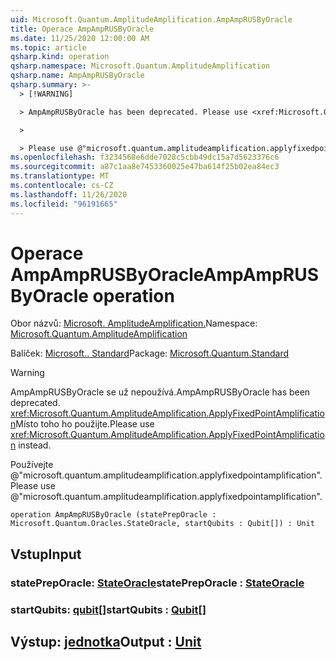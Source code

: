 ```yaml
---
uid: Microsoft.Quantum.AmplitudeAmplification.AmpAmpRUSByOracle
title: Operace AmpAmpRUSByOracle
ms.date: 11/25/2020 12:00:00 AM
ms.topic: article
qsharp.kind: operation
qsharp.namespace: Microsoft.Quantum.AmplitudeAmplification
qsharp.name: AmpAmpRUSByOracle
qsharp.summary: >-
  > [!WARNING]

  > AmpAmpRUSByOracle has been deprecated. Please use <xref:Microsoft.Quantum.AmplitudeAmplification.ApplyFixedPointAmplification> instead.

  >

  > Please use @"microsoft.quantum.amplitudeamplification.applyfixedpointamplification".
ms.openlocfilehash: f3234568e6dde7028c5cbb49dc15a7d5623376c6
ms.sourcegitcommit: a87c1aa8e7453360025e47ba614f25b02ea84ec3
ms.translationtype: MT
ms.contentlocale: cs-CZ
ms.lasthandoff: 11/26/2020
ms.locfileid: "96191665"
---
```

# <a name="ampamprusbyoracle-operation"></a><span data-ttu-id="8a587-102">Operace AmpAmpRUSByOracle</span><span class="sxs-lookup"><span data-stu-id="8a587-102">AmpAmpRUSByOracle operation</span></span>

<span data-ttu-id="8a587-103">Obor názvů: [Microsoft. AmplitudeAmplification.](xref:Microsoft.Quantum.AmplitudeAmplification)</span><span class="sxs-lookup"><span data-stu-id="8a587-103">Namespace: [Microsoft.Quantum.AmplitudeAmplification](xref:Microsoft.Quantum.AmplitudeAmplification)</span></span>

<span data-ttu-id="8a587-104">Balíček: [Microsoft.. Standard](https://nuget.org/packages/Microsoft.Quantum.Standard)</span><span class="sxs-lookup"><span data-stu-id="8a587-104">Package: [Microsoft.Quantum.Standard](https://nuget.org/packages/Microsoft.Quantum.Standard)</span></span>


> [!WARNING]
> <span data-ttu-id="8a587-105">AmpAmpRUSByOracle se už nepoužívá.</span><span class="sxs-lookup"><span data-stu-id="8a587-105">AmpAmpRUSByOracle has been deprecated.</span></span> <span data-ttu-id="8a587-106"><xref:Microsoft.Quantum.AmplitudeAmplification.ApplyFixedPointAmplification>Místo toho ho použijte.</span><span class="sxs-lookup"><span data-stu-id="8a587-106">Please use <xref:Microsoft.Quantum.AmplitudeAmplification.ApplyFixedPointAmplification> instead.</span></span>
>
> <span data-ttu-id="8a587-107">Používejte @"microsoft.quantum.amplitudeamplification.applyfixedpointamplification".</span><span class="sxs-lookup"><span data-stu-id="8a587-107">Please use @"microsoft.quantum.amplitudeamplification.applyfixedpointamplification".</span></span>



```qsharp
operation AmpAmpRUSByOracle (statePrepOracle : Microsoft.Quantum.Oracles.StateOracle, startQubits : Qubit[]) : Unit
```


## <a name="input"></a><span data-ttu-id="8a587-108">Vstup</span><span class="sxs-lookup"><span data-stu-id="8a587-108">Input</span></span>

### <a name="statepreporacle--stateoracle"></a><span data-ttu-id="8a587-109">statePrepOracle: [StateOracle](xref:Microsoft.Quantum.Oracles.StateOracle)</span><span class="sxs-lookup"><span data-stu-id="8a587-109">statePrepOracle : [StateOracle](xref:Microsoft.Quantum.Oracles.StateOracle)</span></span>




### <a name="startqubits--qubit"></a><span data-ttu-id="8a587-110">startQubits: [qubit](xref:microsoft.quantum.lang-ref.qubit)[]</span><span class="sxs-lookup"><span data-stu-id="8a587-110">startQubits : [Qubit](xref:microsoft.quantum.lang-ref.qubit)[]</span></span>





## <a name="output--unit"></a><span data-ttu-id="8a587-111">Výstup: [jednotka](xref:microsoft.quantum.lang-ref.unit)</span><span class="sxs-lookup"><span data-stu-id="8a587-111">Output : [Unit](xref:microsoft.quantum.lang-ref.unit)</span></span>

